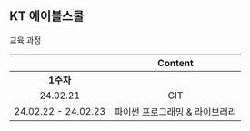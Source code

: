 ## KT 에이블스쿨

교육 과정

||Content|
|:---:|:---:|
|**1주차**|
|24.02.21|GIT|
|24.02.22 - 24.02.23|파이썬 프로그래밍 & 라이브러리|

